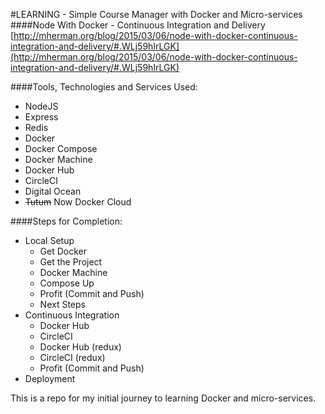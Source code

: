 #LEARNING - Simple Course Manager with Docker and Micro-services
####Node With Docker - Continuous Integration and Delivery
[http://mherman.org/blog/2015/03/06/node-with-docker-continuous-integration-and-delivery/#.WLj59hIrLGK](http://mherman.org/blog/2015/03/06/node-with-docker-continuous-integration-and-delivery/#.WLj59hIrLGK)

####Tools, Technologies and Services Used:
* NodeJS
* Express
* Redis
* Docker
* Docker Compose
* Docker Machine
* Docker Hub
* CircleCI
* Digital Ocean
* ~~Tutum~~ Now Docker Cloud

####Steps for Completion:
* Local Setup
    * Get Docker
    * Get the Project
    * Docker Machine
    * Compose Up
    * Profit (Commit and Push)
    * Next Steps
* Continuous Integration
    * Docker Hub
    * CircleCI
    * Docker Hub (redux)
    * CircleCI (redux)
    * Profit (Commit and Push)
* Deployment

This is a repo for my initial journey to learning Docker and micro-services.